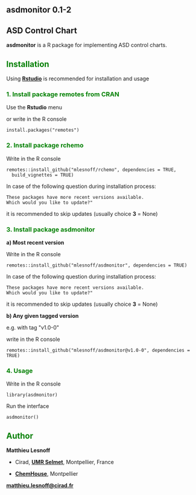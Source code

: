 ## asdmonitor 0.1-2  
## ASD Control Chart 

**asdmonitor** is a R package for implementing ASD control charts.

## <span style="color:green"> **Installation** </span> 

Using [**Rstudio**](https://www.rstudio.com/products/rstudio/download/) is recommended for installation and usage

### <span style="color:green"> 1.  Install package **remotes** from CRAN </span>

Use the **Rstudio** menu 

or write in the R console
```{r}
install.packages("remotes")
```

### <span style="color:green"> 2.  Install package **rchemo** </span>

Write in the R console
```{r}
remotes::install_github("mlesnoff/rchemo", dependencies = TRUE, 
  build_vignettes = TRUE)
```
In case of the following question during installation process:
```{r}
These packages have more recent versions available.
Which would you like to update?"
```
it is recommended to skip updates (usually choice **3** = None)


### <span style="color:green"> 3. Install package **asdmonitor** </span> 

**a) Most recent version**

Write in the R console
```{r}
remotes::install_github("mlesnoff/asdmonitor", dependencies = TRUE)
```
In case of the following question during installation process:
```{r}
These packages have more recent versions available.
Which would you like to update?"
```
it is recommended to skip updates (usually choice **3** = None)

**b) Any given tagged version**

e.g. with tag "v1.0-0"

write in the R console
```{r}
remotes::install_github("mlesnoff/asdmonitor@v1.0-0", dependencies = TRUE)
```

### <span style="color:green"> 4. Usage </span>

Write in the R console
```{r}
library(asdmonitor)
```

Run the interface
```{r}
asdmonitor()
```

## <span style="color:green"> **Author** </span> 

**Matthieu Lesnoff**

- Cirad, [**UMR Selmet**](https://umr-selmet.cirad.fr/en), Montpellier, France

- [**ChemHouse**](https://www.chemproject.org/ChemHouse), Montpellier

**matthieu.lesnoff@cirad.fr**






